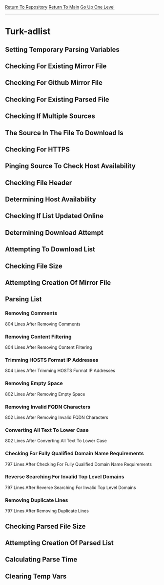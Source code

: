 [Return To Repository](https://github.com/deathbybandaid/piholeparser/)
[Return To Main](https://github.com/deathbybandaid/piholeparser/blob/master/RecentRunLogs/Mainlog.md)
[Go Up One Level](https://github.com/deathbybandaid/piholeparser/blob/master/RecentRunLogs/TopLevelScripts/30-Processing-Blacklists.md)
____________________________________
# Turk-adlist
## Setting Temporary Parsing Variables
## Checking For Existing Mirror File
## Checking For Github Mirror File
## Checking For Existing Parsed File
## Checking If Multiple Sources
## The Source In The File To Download Is
## Checking For HTTPS
## Pinging Source To Check Host Availability
## Checking File Header
## Determining Host Availability
## Checking If List Updated Online
## Determining Download Attempt
## Attempting To Download List
## Checking File Size
## Attempting Creation Of Mirror File
## Parsing List
### Removing Comments
804 Lines After Removing Comments
### Removing Content Filtering
804 Lines After Removing Content Filtering
### Trimming HOSTS Format IP Addresses
804 Lines After Trimming HOSTS Format IP Addresses
### Removing Empty Space
802 Lines After Removing Empty Space
### Removing Invalid FQDN Characters
802 Lines After Removing Invalid FQDN Characters
### Converting All Text To Lower Case
802 Lines After Converting All Text To Lower Case
### Checking For Fully Qualified Domain Name Requirements
797 Lines After Checking For Fully Qualified Domain Name Requirements
### Reverse Searching For Invalid Top Level Domains
797 Lines After Reverse Searching For Invalid Top Level Domains
### Removing Duplicate Lines
797 Lines After Removing Duplicate Lines
## Checking Parsed File Size
## Attempting Creation Of Parsed List
## Calculating Parse Time
## Clearing Temp Vars
